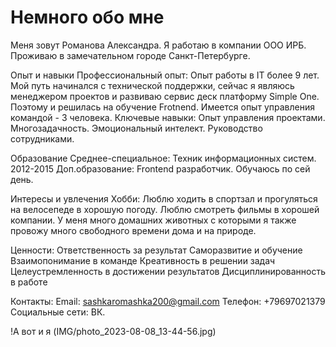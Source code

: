 # Немного обо мне

Меня зовут Романова Александра.
Я работаю в компании ООО ИРБ.
Проживаю в замечательном городе Санкт-Петербурге. 

Опыт и навыки
Профессиональный опыт:
Опыт работы в IT более 9 лет. Мой путь начинался с технической поддержки, сейчас я являюсь менеджером проектов и развиваю сервис деск платформу Simple One. Поэтому и решилась на обучение Frotnend. 
Имеется опыт управления командой - 3 человека. 
Ключевые навыки:
Опыт управления проектами.
Многозадачность.
Эмоциональный интелект.
Руководство сотрудниками.

Образование
Среднее-специальное:
Техник информационных систем. 2012-2015
Доп.образование: Frontend разработчик. Обучаюсь по сей день. 

Интересы и увлечения
Хобби:
Люблю ходить в спортзал и прогуляться на велосепеде в хорошую погоду. Люблю смотреть фильмы в хорошей компании. У меня много домашних животных с которыми я также провожу много свободного времени дома и на природе. 

Ценности:
Ответственность за результат
Саморазвитие и обучение
Взаимопонимание в команде
Креативность в решении задач
Целеустремленность в достижении результатов
Дисциплинированность в работе

Контакты:
Email: sashkaromashka200@gmail.com
Телефон: +79697021379
Социальные сети: ВК. 

!А вот и я (IMG/photo_2023-08-08_13-44-56.jpg)